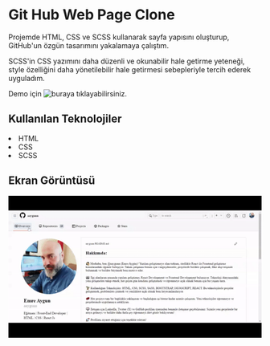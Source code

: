 <h1> Git Hub Web Page Clone </h1>

Projemde HTML, CSS ve SCSS kullanarak sayfa yapısını oluşturup, GitHub'un özgün tasarımını yakalamaya çalıştım.

SCSS'in CSS yazımını daha düzenli ve okunabilir hale getirme yeteneği, style özelliğini daha yönetilebilir hale getirmesi sebepleriyle tercih ederek uyguladım. 

Demo için ![buraya](https://aaygunn.github.io/GitHubClone/) tıklayabilirsiniz.

<h2>Kullanılan Teknolojiler</h2>

<li>HTML</li>
<li>CSS</li>
<li>SCSS</li>

<h2>Ekran Görüntüsü</h2>

![](github.gif)